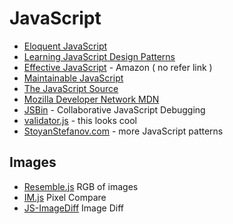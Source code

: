 # JavaScript #
 - [Eloquent JavaScript](http://eloquentjavascript.net/)
 - [Learning JavaScript Design Patterns](http://addyosmani.com/resources/essentialjsdesignpatterns/book/)
 - [Effective JavaScript](http://www.amazon.com/Effective-JavaScript-Specific-Software-Development-ebook/dp/B00AC1RP14/) - Amazon ( no refer link )
 - [Maintainable JavaScript](http://shop.oreilly.com/product/0636920025245.do)
 - [The JavaScript Source](http://www.javascriptsource.com/)
 - [Mozilla Developer Network MDN](https://developer.mozilla.org/en-US/docs/Web/JavaScript)
 - [JSBin](http://jsbin.com/) - Collaborative JavaScript Debugging
 - [validator.js](https://github.com/chriso/validator.js) - this looks cool
 - [StoyanStefanov.com](http://www.stoyanstefanov.com) - more JavaScript patterns

## Images ##
 - [Resemble.js](http://huddle.github.io/Resemble.js/) RGB of images
 - [IM.js](http://tcorral.github.io/IM.js/) Pixel Compare
 - [JS-ImageDiff](http://humblesoftware.github.io/js-imagediff/) Image Diff
